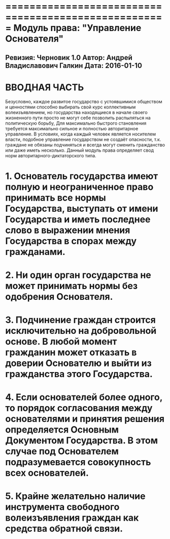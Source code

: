 =====================================================
Модуль права: "Управление Основателя"
=====================================================
Ревизия: Черновик 1.0
Автор: Андрей Владиславович Галкин
Дата: 2016-01-10
----------------------------------------------------- 

# ВВОДНАЯ ЧАСТЬ

Безусловно, каждое развитое государство с устоявшимися обществом и ценностями способно выбирать свой курс коллективным волеизъявлением, но государства находящиеся в начале своего жизненного пути просто не могут себе позволить распыляться на политическую борьбу, Для максимально быстрого становления требуется максимально сильное и полностью авторитарное управление. В условиях, когда каждый человек является носителем власти, подобное управление государством не создаёт опасности, т.к. граждане не обязаны подчиняться и всегда могут сменить гражданство или даже иметь несколько.
Данный модуль права определяет свод норм авторитарного-диктаторского типа.

# 1. Основатель государства имеют полную и неограниченное право принимать все нормы Государства, выступать от имени Государства и иметь последнее слово в выражении мнения Государства в спорах между гражданами.
# 2. Ни один орган государства не может принимать нормы без одобрения Основателя.
# 3. Подчинение граждан строится исключительно на добровольной основе. В любой момент гражданин может отказать в доверии Основателю и выйти из гражданства этого Государства.
# 4. Если основателей более одного, то порядок согласования между основателями и принятия решения определяется Основным Документом Государства. В этом случае под Основателем подразумевается совокупность всех основателей.
# 5. Крайне желательно наличие инструмента свободного волеизъявления граждан как средства обратной связи.


